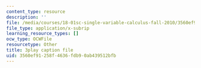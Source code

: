 ```yaml
---
content_type: resource
description: ''
file: /media/courses/18-01sc-single-variable-calculus-fall-2010/3560ef91258f4636fdb90ab439512bfb_PNTnmH6jsRI.srt
file_type: application/x-subrip
learning_resource_types: []
ocw_type: OCWFile
resourcetype: Other
title: 3play caption file
uid: 3560ef91-258f-4636-fdb9-0ab439512bfb
---
```

